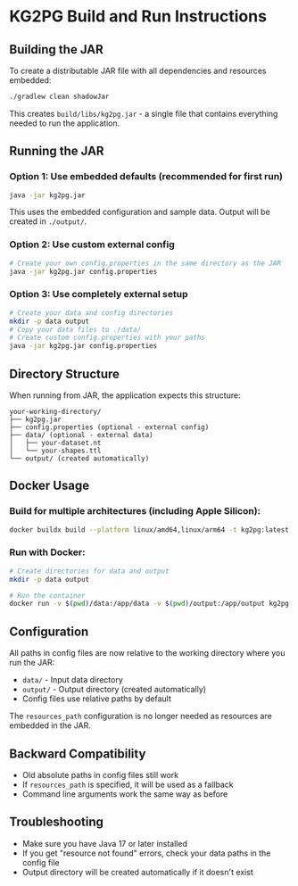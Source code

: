 # KG2PG Build and Run Instructions

## Building the JAR

To create a distributable JAR file with all dependencies and resources embedded:

```bash
./gradlew clean shadowJar
```

This creates `build/libs/kg2pg.jar` - a single file that contains everything needed to run the application.

## Running the JAR

### Option 1: Use embedded defaults (recommended for first run)
```bash
java -jar kg2pg.jar
```

This uses the embedded configuration and sample data. Output will be created in `./output/`.

### Option 2: Use custom external config
```bash
# Create your own config.properties in the same directory as the JAR
java -jar kg2pg.jar config.properties
```

### Option 3: Use completely external setup
```bash
# Create your data and config directories
mkdir -p data output
# Copy your data files to ./data/
# Create custom config.properties with your paths
java -jar kg2pg.jar config.properties
```

## Directory Structure

When running from JAR, the application expects this structure:

```
your-working-directory/
├── kg2pg.jar
├── config.properties (optional - external config)
├── data/ (optional - external data)
│   ├── your-dataset.nt
│   └── your-shapes.ttl
└── output/ (created automatically)
```

## Docker Usage

### Build for multiple architectures (including Apple Silicon):
```bash
docker buildx build --platform linux/amd64,linux/arm64 -t kg2pg:latest .
```

### Run with Docker:
```bash
# Create directories for data and output
mkdir -p data output

# Run the container
docker run -v $(pwd)/data:/app/data -v $(pwd)/output:/app/output kg2pg:latest
```

## Configuration

All paths in config files are now relative to the working directory where you run the JAR:

- `data/` - Input data directory
- `output/` - Output directory (created automatically)
- Config files use relative paths by default

The `resources_path` configuration is no longer needed as resources are embedded in the JAR.

## Backward Compatibility

- Old absolute paths in config files still work
- If `resources_path` is specified, it will be used as a fallback
- Command line arguments work the same way as before

## Troubleshooting

- Make sure you have Java 17 or later installed
- If you get "resource not found" errors, check your data paths in the config file
- Output directory will be created automatically if it doesn't exist
